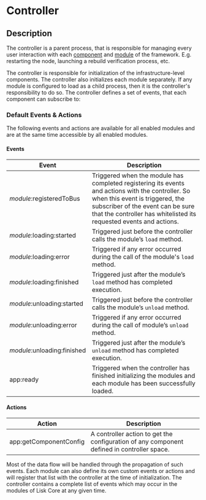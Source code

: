 # Controller

## Description

The controller is a parent process, that is responsible for managing every user interaction with each [component](../components/README.md) and [module](../modules/README.md) of the framework.
E.g. restarting the node, launching a rebuild verification process, etc.

The controller is responsible for initialization of the infrastructure-level components.
The controller also initializes each module separately.
If any module is configured to load as a child process, then it is the controller's responsibility to do so.
The controller defines a set of events, that each component can subscribe to:

### Default Events & Actions

The following events and actions are available for all enabled modules and are at the same time accessible by all enabled modules.

#### Events

| Event                       | Description                                                                                                                                                                                                                                    |
| --------------------------- | ---------------------------------------------------------------------------------------------------------------------------------------------------------------------------------------------------------------------------------------------- |
| _module_:registeredToBus    | Triggered when the module has completed registering its events and actions with the controller. So when this event is triggered, the subscriber of the event can be sure that the controller has whitelisted its requested events and actions. |
| _module_:loading:started    | Triggered just before the controller calls the module’s `load` method.                                                                                                                                                                         |
| _module_:loading:error      | Triggered if any error occurred during the call of the module's `load` method.                                                                                                                                                                 |
| _module_:loading:finished   | Triggered just after the module’s `load` method has completed execution.                                                                                                                                                                       |
| _module_:unloading:started  | Triggered just before the controller calls the module’s `unload` method.                                                                                                                                                                       |
| _module_:unloading:error    | Triggered if any error occurred during the call of module’s `unload` method.                                                                                                                                                                   |
| _module_:unloading:finished | Triggered just after the module’s `unload` method has completed execution.                                                                                                                                                                     |
| app:ready                   | Triggered when the controller has finished initializing the modules and each module has been successfully loaded.                                                                                                                              |

#### Actions

| Action                 | Description                                                                                |
| ---------------------- | ------------------------------------------------------------------------------------------ |
| app:getComponentConfig | A controller action to get the configuration of any component defined in controller space. |

Most of the data flow will be handled through the propagation of such events.
Each module can also define its own custom events or actions and will register that list with the controller at the time of initialization.
The controller contains a complete list of events which may occur in the modules of Lisk Core at any given time.

